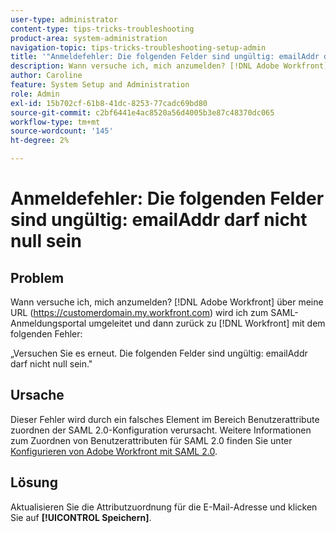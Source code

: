 ```yaml
---
user-type: administrator
content-type: tips-tricks-troubleshooting
product-area: system-administration
navigation-topic: tips-tricks-troubleshooting-setup-admin
title: '"Anmeldefehler: Die folgenden Felder sind ungültig: emailAddr darf nicht null sein'''
description: Wann versuche ich, mich anzumelden? [!DNL Adobe Workfront] die URL für meine Domäne, wird ich zum SAML-Anmeldungsportal umgeleitet und dann zurück zu [!DNL Workfront] mit einem Fehler, der angibt, dass das Feld emailAddr nicht null sein darf.
author: Caroline
feature: System Setup and Administration
role: Admin
exl-id: 15b702cf-61b8-41dc-8253-77cadc69bd80
source-git-commit: c2bf6441e4ac8520a56d4005b3e87c48370dc065
workflow-type: tm+mt
source-wordcount: '145'
ht-degree: 2%

---
```


# Anmeldefehler: Die folgenden Felder sind ungültig: emailAddr darf nicht null sein

## Problem

Wann versuche ich, mich anzumelden? [!DNL Adobe Workfront] über meine URL (https://customerdomain.my.workfront.com) wird ich zum SAML-Anmeldungsportal umgeleitet und dann zurück zu [!DNL Workfront] mit dem folgenden Fehler:

„Versuchen Sie es erneut. Die folgenden Felder sind ungültig: emailAddr darf nicht null sein.&quot;

## Ursache

Dieser Fehler wird durch ein falsches Element im Bereich Benutzerattribute zuordnen der SAML 2.0-Konfiguration verursacht. Weitere Informationen zum Zuordnen von Benutzerattributen für SAML 2.0 finden Sie unter [Konfigurieren von Adobe Workfront mit SAML 2.0](../../administration-and-setup/add-users/single-sign-on/configure-workfront-saml-2.md).

## Lösung

Aktualisieren Sie die Attributzuordnung für die E-Mail-Adresse und klicken Sie auf **[!UICONTROL Speichern]**.
